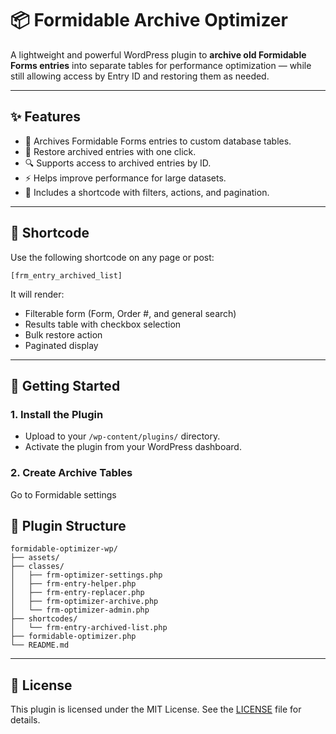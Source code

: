 # 📦 Formidable Archive Optimizer

A lightweight and powerful WordPress plugin to **archive old Formidable Forms entries** into separate tables for performance optimization — while still allowing access by Entry ID and restoring them as needed.

---

## ✨ Features

- 📁 Archives Formidable Forms entries to custom database tables.
- 🔄 Restore archived entries with one click.
- 🔍 Supports access to archived entries by ID.
- ⚡ Helps improve performance for large datasets.
- 🧩 Includes a shortcode with filters, actions, and pagination.

---

## 🧰 Shortcode

Use the following shortcode on any page or post:

```
[frm_entry_archived_list]
```

It will render:

- Filterable form (Form, Order #, and general search)
- Results table with checkbox selection
- Bulk restore action
- Paginated display

---

## 🚀 Getting Started

### 1. Install the Plugin

- Upload to your `/wp-content/plugins/` directory.
- Activate the plugin from your WordPress dashboard.

### 2. Create Archive Tables

Go to Formidable settings


## 📂 Plugin Structure

```
formidable-optimizer-wp/
├── assets/
├── classes/
│   ├── frm-optimizer-settings.php
│   ├── frm-entry-helper.php
│   ├── frm-entry-replacer.php
│   ├── frm-optimizer-archive.php
│   └── frm-optimizer-admin.php
├── shortcodes/
│   └── frm-entry-archived-list.php
├── formidable-optimizer.php
└── README.md
```

---

## 🪪 License

This plugin is licensed under the MIT License. See the [LICENSE](LICENSE) file for details.
